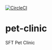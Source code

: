 [![CircleCI](https://dl.circleci.com/status-badge/img/gh/joseAlvaradoD/pet-clinic/tree/master.svg?style=svg)](https://dl.circleci.com/status-badge/redirect/gh/joseAlvaradoD/pet-clinic/tree/master)
# pet-clinic
SFT Pet Clinic
